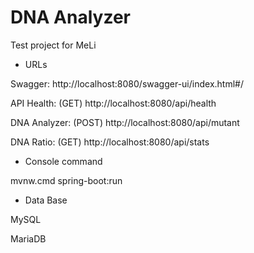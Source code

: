 # DNA Analyzer
Test project for MeLi 

- URLs

Swagger: http://localhost:8080/swagger-ui/index.html#/

API Health: (GET) http://localhost:8080/api/health

DNA Analyzer: (POST) http://localhost:8080/api/mutant

DNA Ratio: (GET) http://localhost:8080/api/stats

- Console command

mvnw.cmd spring-boot:run

- Data Base

 MySQL
 
 MariaDB
